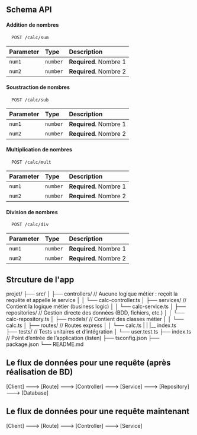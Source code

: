 ## Schema API

#### Addition de nombres

```http
  POST /calc/sum
```

| Parameter | Type     | Description                       |
| :-------- | :------- | :-------------------------------- |
| `num1`      | `number` | **Required**. Nombre 1 |
| `num2`      | `number` | **Required**. Nombre 2 |

#### Soustraction de nombres

```http
  POST /calc/sub
```

| Parameter | Type     | Description                       |
| :-------- | :------- | :-------------------------------- |
| `num1`      | `number` | **Required**. Nombre 1 |
| `num2`      | `number` | **Required**. Nombre 2 |

#### Multiplication de nombres

```http
  POST /calc/mult
```

| Parameter | Type     | Description                       |
| :-------- | :------- | :-------------------------------- |
| `num1`      | `number` | **Required**. Nombre 1 |
| `num2`      | `number` | **Required**. Nombre 2 |

#### Division de nombres

```http
  POST /calc/div
```

| Parameter | Type     | Description                       |
| :-------- | :------- | :-------------------------------- |
| `num1`      | `number` | **Required**. Nombre 1 |
| `num2`      | `number` | **Required**. Nombre 2 |

## Strcuture de l'app

projet/
├── src/
│   ├── controllers/        // Aucune logique métier : reçoit la requête et appelle le service
│   │   └── calc-controller.ts
│   ├── services/           // Contient la logique métier (business logic)
│   │   └── calc-service.ts
│   ├── repositories/       // Gestion directe des données (BDD, fichiers, etc.)
│   │   └── calc-repository.ts
│   ├── models/             // Contient des classes métier
│   │   └── calc.ts
│   ├── routes/             // Routes express
│   │   └── calc.ts
|   |   |__ index.ts    
├── tests/                  // Tests unitaires et d’intégration
│   └── user.test.ts
├── index.ts                // Point d’entrée de l’application (listen)
├── tsconfig.json
├── package.json
└── README.md

## Le flux de données pour une requête (après réalisation de BD)

[Client] ---> [Route] ---> [Controller] ---> [Service] ---> [Repository] ---> [Database]

## Le flux de données pour une requête maintenant

[Client] ---> [Route] ---> [Controller] ---> [Service]